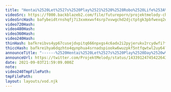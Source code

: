 ```yaml
---
title: "Hentai%2520Let%2527s%2520Play%2521%2520%2528Robo%2520Life%253A%2520Days%2520With%2520Aino%2529%2520--%2520You%2520Won%2527t%2520Last%2520900%2520Seconds%2521%2521%2521"
videoSrc: https://f000.backblazeb2.com/file/futureporn/projektmelody-chaturbate-2021-09-03.mp4
videoSrcHash: bafybeidtrnshqfj7i3xxmxwvf4srp7xvwgchd2djctptgk3pbfwexq2o4y
video720Hash: 
video480Hash: 
video360Hash: 
video240Hash: 
thinHash: bafkreibvs4yp67cusejdvpitq666npxgs4c6adx2i2pyjerukv2rcydwfi?filename=20210903T215909Z_thin.jpg
thiccHash: bafkreihya6dqzhto4qynphua4srnadspiookw6wuzpkf5ntfqwtwl2uy64?filename=20210903T215909Z_thicc.jpg
announceTitle: "------%2520Hentai%2520Let%2527s%2520Play%2520Day%2520w%252F%2520Mel%2520-------%2520%2520today%2520we%2527re%2520playing%253A%2520%2522Robolife-Days%2520with%2520Aino%2522%2520%2520%2523NotSponsoredJustHorny"
announceUrl: https://twitter.com/ProjektMelody/status/1433912474542264321
date: 2021-09-03T21:59:09.000Z
note: 
video240TmpFilePath: 
tmpFilePath: 
layout: layouts/vod.njk
---
```

